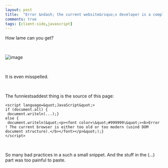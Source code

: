 ```yaml
---
layout: post
title:  "Error &ndash; the current website&rsquo;s developer is a complete moron"
comments: true
tags: [client-side,javascript]
---
```



How lame can you get?

&#160;

![image](http://kenegozi.com/blog/uploaded/WindowsLiveWriter/Errorthecurrentwebsitesdeveloperisacompl_12E27/eb1345ee-9ea0-4d03-8cc1-95b53a5e3c2e.png)

&#160;

It is even misspelled.

&#160;

The funniestsaddest thing is the source of this page:

```
<script language=&quot;JavaScript&quot;> 
if (document.all) {
 document.writeln(...);}
else {
 document.writeln(&quot;<p><font color=\&quot;#999999\&quot;><b>Error ! The current browser is either too old or too modern (usind DOM document structure).</b></font></p>&quot;);}
</script> 
```

&#160;

So many bad practices in a such a small snippet. And the stuff in the (…) part was too painful to paste.

